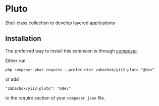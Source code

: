 Pluto
=====
Shell class collection to develop layered applications

Installation
------------

The preferred way to install this extension is through [composer](http://getcomposer.org/download/).

Either run

```
php composer.phar require --prefer-dist zabachok/yii2-pluto "@dev"
```

or add

```
"zabachok/yii2-pluto": "@dev"
```

to the require section of your `composer.json` file.